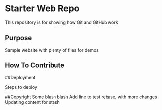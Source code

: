 # Starter Web Repo

This repository is for showing how Git and GitHub work

## Purpose

Sample website with plenty of files for demos

## How To Contribute

##Deployment

Steps to deploy

##Copyright
Some blash blash
Add line to test rebase, with more changes
Updating content for stash
